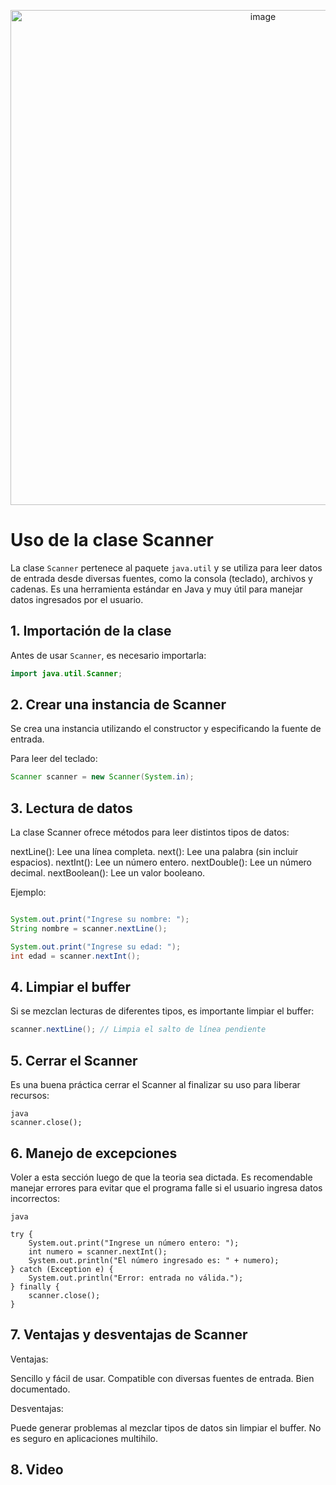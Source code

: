 <p align="center">
  <img width="792" alt="image" src="https://github.com/user-attachments/assets/bf72f843-1d0b-4d3a-b7c8-824be47a0780"/>
</p>

# Uso de la clase Scanner

La clase `Scanner` pertenece al paquete `java.util` y se utiliza para leer datos de entrada desde diversas fuentes, como la consola (teclado), archivos y cadenas. Es una herramienta estándar en Java y muy útil para manejar datos ingresados por el usuario.

## 1. **Importación de la clase**
Antes de usar `Scanner`, es necesario importarla:
```java
import java.util.Scanner;
```

## 2. **Crear una instancia de Scanner**
Se crea una instancia utilizando el constructor y especificando la fuente de entrada. 

Para leer del teclado:
```java
Scanner scanner = new Scanner(System.in);
```
## 3. **Lectura de datos**
La clase Scanner ofrece métodos para leer distintos tipos de datos:

nextLine(): Lee una línea completa.
next(): Lee una palabra (sin incluir espacios).
nextInt(): Lee un número entero.
nextDouble(): Lee un número decimal.
nextBoolean(): Lee un valor booleano.

Ejemplo:
```java

System.out.print("Ingrese su nombre: ");
String nombre = scanner.nextLine();

System.out.print("Ingrese su edad: ");
int edad = scanner.nextInt();
```
## 4. **Limpiar el buffer**
Si se mezclan lecturas de diferentes tipos, es importante limpiar el buffer:

```java
scanner.nextLine(); // Limpia el salto de línea pendiente
```

## 5. **Cerrar el Scanner**
Es una buena práctica cerrar el Scanner al finalizar su uso para liberar recursos:
```
java
scanner.close();
```
## 6. **Manejo de excepciones**
Voler a esta sección luego de que la teoria sea dictada.
Es recomendable manejar errores para evitar que el programa falle si el usuario ingresa datos incorrectos:
```
java

try {
    System.out.print("Ingrese un número entero: ");
    int numero = scanner.nextInt();
    System.out.println("El número ingresado es: " + numero);
} catch (Exception e) {
    System.out.println("Error: entrada no válida.");
} finally {
    scanner.close();
}
```
## 7. **Ventajas y desventajas de Scanner**
Ventajas:

Sencillo y fácil de usar.
Compatible con diversas fuentes de entrada.
Bien documentado.

Desventajas:

Puede generar problemas al mezclar tipos de datos sin limpiar el buffer.
No es seguro en aplicaciones multihilo.

## 8. **Video**


